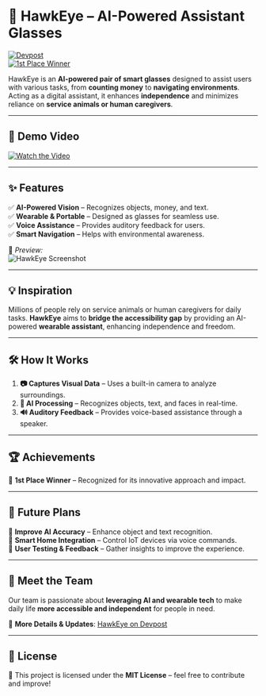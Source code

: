 # 🦅 HawkEye – AI-Powered Assistant Glasses  

[![Devpost](https://img.shields.io/badge/Devpost-Project-blue?style=for-the-badge&logo=devpost)](https://devpost.com/software/hawkeye-j640yi)  
[![1st Place Winner](https://img.shields.io/badge/1st%20Place-Winner-gold?style=for-the-badge)](https://devpost.com/software/hawkeye-j640yi)  

HawkEye is an **AI-powered pair of smart glasses** designed to assist users with various tasks, from **counting money** to **navigating environments**. Acting as a digital assistant, it enhances **independence** and minimizes reliance on **service animals or human caregivers**.

---

## 🎥 Demo Video  
[![Watch the Video](https://img.youtube.com/vi/T_QuUbbI_BE/maxresdefault.jpg)](https://www.youtube.com/watch?v=T_QuUbbI_BE)  

---

## ✨ Features  

✅ **AI-Powered Vision** – Recognizes objects, money, and text.  
✅ **Wearable & Portable** – Designed as glasses for seamless use.  
✅ **Voice Assistance** – Provides auditory feedback for users.  
✅ **Smart Navigation** – Helps with environmental awareness.  

📸 *Preview:*  
![HawkEye Screenshot](https://devpost.com/software/hawkeye-j640yi/screenshot)  

---

## 💡 Inspiration  

Millions of people rely on service animals or human caregivers for daily tasks. **HawkEye** aims to **bridge the accessibility gap** by providing an AI-powered **wearable assistant**, enhancing independence and freedom.

---

## 🛠️ How It Works  

1. **📷 Captures Visual Data** – Uses a built-in camera to analyze surroundings.  
2. **🧠 AI Processing** – Recognizes objects, text, and faces in real-time.  
3. **🔊 Auditory Feedback** – Provides voice-based assistance through a speaker.  

---

## 🏆 Achievements  

🏅 **1st Place Winner** – Recognized for its innovative approach and impact.  

---

## 🎯 Future Plans  

🔹 **Improve AI Accuracy** – Enhance object and text recognition.  
🔹 **Smart Home Integration** – Control IoT devices via voice commands.  
🔹 **User Testing & Feedback** – Gather insights to improve the experience.  

---

## 👥 Meet the Team  

Our team is passionate about **leveraging AI and wearable tech** to make daily life **more accessible and independent** for people in need.  

📌 **More Details & Updates**: [HawkEye on Devpost](https://devpost.com/software/hawkeye-j640yi)  

---

## 📜 License  

📝 This project is licensed under the **MIT License** – feel free to contribute and improve!  

